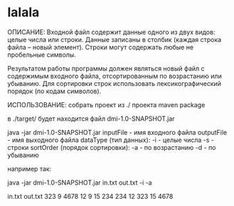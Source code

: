 # lalala

ОПИСАНИЕ:
Входной файл содержит данные одного из двух видов: целые числа или строки. Данные записаны
в столбик (каждая строка файла – новый элемент). Строки могут содержать любые не пробельные
символы.

Результатом работы программы должен являться новый файл с содержимым входного файла,
отсортированным по возрастанию или убыванию. Для сортировки строк использовать
лексикографический порядок (по кодам символов).


ИСПОЛЬЗОВАНИЕ:
собрать проект из ./ проекта
maven package

в ./target/ будет находится файл dmi-1.0-SNAPSHOT.jar

java -jar dmi-1.0-SNAPSHOT.jar <inputFile> <outputFile> <dataType> <sortOrder>
inputFile - имя входного файла
outputFile -  имя выходного файла
dataType (тип данных):
    -i - целые числа
    -s - строки
sortOrder (порядок сортировки):
    -a -  по возрастанию
    -d - по убыванию

например так:

java -jar dmi-1.0-SNAPSHOT.jar in.txt out.txt -i -a


in.txt	out.txt
323	9
4678	12
9	15
234	234
12	323
15	4678
